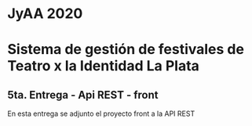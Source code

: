 # JyAA 2020

# Sistema de gestión de festivales de Teatro x la Identidad La Plata

## 5ta. Entrega - Api REST - front

En esta entrega se adjunto el proyecto front a la API REST
